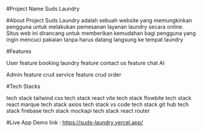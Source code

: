 #Project Name 
Suds Laundry

#About Project
Suds Laundry adalah sebuah website yang memungkinkan pengguna untuk melakukan pemesanan layanan laundry secara online. Situs web ini dirancang untuk memberikan kemudahan bagi pengguna yang ingin mencuci pakaian tanpa harus datang langsung ke tempat laundry

#Features

User
feature booking laundry
feature contact us
feature chat AI

Admin
feature crud service
feature crud order

#Tech Stacks 

tech stack tailwind css
tech stack react vite
tech stack flowbite
tech stack react marque
tech stack axios
tech stack vs code
tech stack git hub
tech stack firebase
tech stack mockapi
tech stack react router

#Live App Demo
link : https://suds-laundry.vercel.app/



